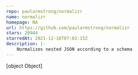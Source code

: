 ```yaml
---
repo: paularmstrong/normalizr
name: normalizr
homepage: NA
url: https://github.com/paularmstrong/normalizr
stars: 20944
starredAt: 2021-12-18T07:02:15Z
description: |-
    Normalizes nested JSON according to a schema
---
```


[object Object]
